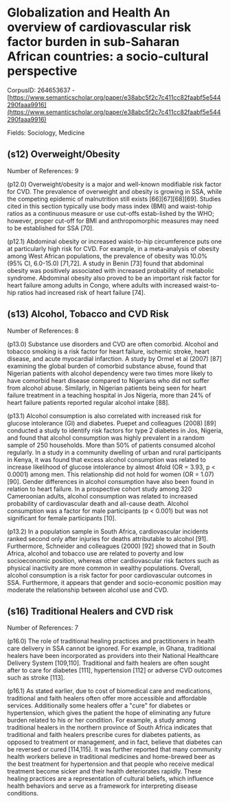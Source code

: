 # Globalization and Health An overview of cardiovascular risk factor burden in sub-Saharan African countries: a socio-cultural perspective

CorpusID: 264653637 - [https://www.semanticscholar.org/paper/e38abc5f2c7c411cc82faabf5e544290faaa9916](https://www.semanticscholar.org/paper/e38abc5f2c7c411cc82faabf5e544290faaa9916)

Fields: Sociology, Medicine

## (s12) Overweight/Obesity
Number of References: 9

(p12.0) Overweight/obesity is a major and well-known modifiable risk factor for CVD. The prevalence of overweight and obesity is growing in SSA, while the competing epidemic of malnutrition still exists [66][67][68][69]. Studies cited in this section typically use body mass index (BMI) and waist-tohip ratios as a continuous measure or use cut-offs estab-lished by the WHO; however, proper cut-off for BMI and anthropomorphic measures may need to be established for SSA [70].

(p12.1) Abdominal obesity or increased waist-to-hip circumference puts one at particularly high risk for CVD. For example, in a meta-analysis of obesity among West African populations, the prevalence of obesity was 10.0% (95% CI, 6.0-15.0) [71,72]. A study in Benin [73] found that abdominal obesity was positively associated with increased probability of metabolic syndrome. Abdominal obesity also proved to be an important risk factor for heart failure among adults in Congo, where adults with increased waist-to-hip ratios had increased risk of heart failure [74].
## (s13) Alcohol, Tobacco and CVD Risk
Number of References: 8

(p13.0) Substance use disorders and CVD are often comorbid. Alcohol and tobacco smoking is a risk factor for heart failure, ischemic stroke, heart disease, and acute myocardial infarction. A study by Ormel et al (2007) [87] examining the global burden of comorbid substance abuse, found that Nigerian patients with alcohol dependency were two times more likely to have comorbid heart disease compared to Nigerians who did not suffer from alcohol abuse. Similarly, in Nigerian patients being seen for heart failure treatment in a teaching hospital in Jos Nigeria, more than 24% of heart failure patients reported regular alcohol intake [88].

(p13.1) Alcohol consumption is also correlated with increased risk for glucose intolerance (GI) and diabetes. Puepet and colleagues (2008) [89] conducted a study to identify risk factors for type 2 diabetes in Jos, Nigeria, and found that alcohol consumption was highly prevalent in a random sample of 250 households. More than 50% of patients consumed alcohol regularly. In a study in a community dwelling of urban and rural participants in Kenya, it was found that excess alcohol consumption was related to increase likelihood of glucose intolerance by almost 4fold (OR = 3.93, p < 0.0001) among men. This relationship did not hold for women (OR = 1.07) [90]. Gender differences in alcohol consumption have also been found in relation to heart failure. In a prospective cohort study among 320 Cameroonian adults, alcohol consumption was related to increased probability of cardiovascular death and all-cause death. Alcohol consumption was a factor for male participants (p < 0.001) but was not significant for female participants [10].

(p13.2) In a population sample in South Africa, cardiovascular incidents ranked second only after injuries for deaths attributable to alcohol [91]. Furthermore, Schneider and colleagues (2000) [92] showed that in South Africa, alcohol and tobacco use are related to poverty and low socioeconomic position, whereas other cardiovascular risk factors such as physical inactivity are more common in wealthy populations. Overall, alcohol consumption is a risk factor for poor cardiovascular outcomes in SSA. Furthermore, it appears that gender and socio-economic position may moderate the relationship between alcohol use and CVD.
## (s16) Traditional Healers and CVD risk
Number of References: 7

(p16.0) The role of traditional healing practices and practitioners in health care delivery in SSA cannot be ignored. For example, in Ghana, traditional healers have been incorporated as providers into their National Healthcare Delivery System [109,110]. Traditional and faith healers are often sought after to care for diabetes [111], hypertension [112] or adverse CVD outcomes such as stroke [113].

(p16.1) As stated earlier, due to cost of biomedical care and medications, traditional and faith healers often offer more accessible and affordable services. Additionally some healers offer a "cure" for diabetes or hypertension, which gives the patient the hope of eliminating any future burden related to his or her condition. For example, a study among traditional healers in the northern province of South Africa indicates that traditional and faith healers prescribe cures for diabetes patients, as opposed to treatment or management, and in fact, believe that diabetes can be reversed or cured [114,115]. It was further reported that many community health workers believe in traditional medicines and home-brewed beer as the best treatment for hypertension and that people who receive medical treatment become sicker and their health deteriorates rapidly. These healing practices are a representation of cultural beliefs, which influence health behaviors and serve as a framework for interpreting disease conditions.
